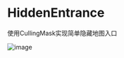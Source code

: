 # HiddenEntrance
使用CullingMask实现简单隐藏地图入口

![image](https://github.com/MLinksme/mlinksme.github.io/blob/master/images/Preview2022-01-10%2019-46-20.gif)
